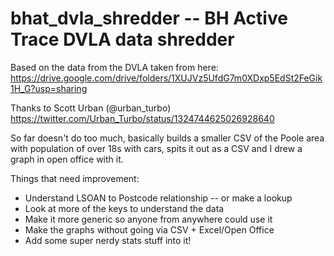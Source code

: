 # bhat_dvla_shredder -- BH Active Trace DVLA data shredder

Based on the data from the DVLA taken from here: https://drive.google.com/drive/folders/1XUJVz5UfdG7m0XDxp5EdSt2FeGik1H_G?usp=sharing

Thanks to Scott Urban (@urban_turbo) https://twitter.com/Urban_Turbo/status/1324744625026928640

So far doesn't do too much, basically builds a smaller CSV of the Poole area with population of over 18s with cars, spits it out as a CSV and I drew a graph in open office with it.

Things that need improvement:
* Understand LSOAN to Postcode relationship -- or make a lookup
* Look at more of the keys to understand the data
* Make it more generic so anyone from anywhere could use it
* Make the graphs without going via CSV + Excel/Open Office
* Add some super nerdy stats stuff into it!
